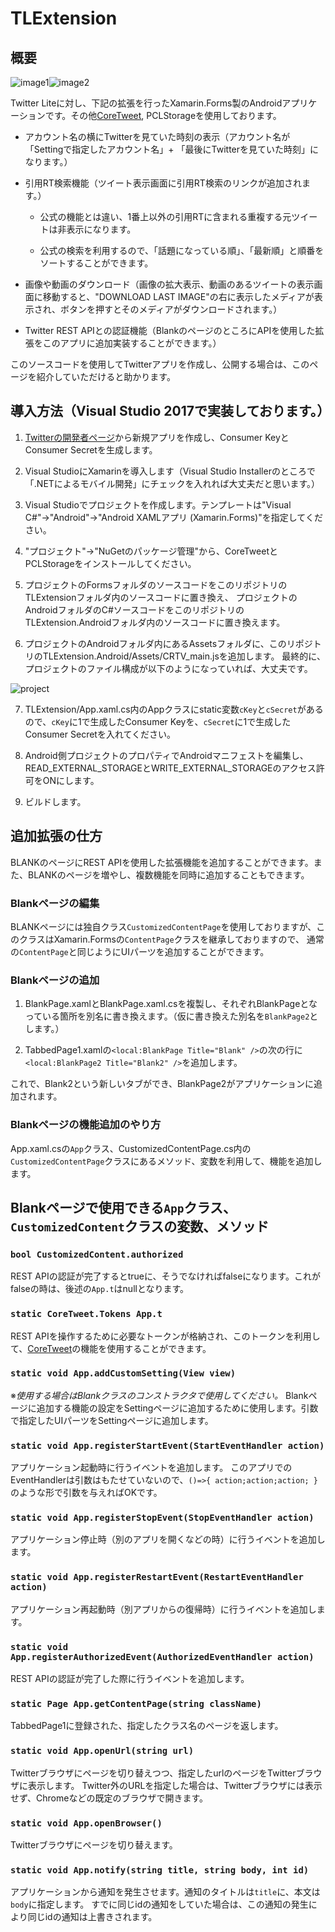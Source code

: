 # TLExtension

## 概要

![image1](sample1.png)![image2](sample2.png)

Twitter Liteに対し、下記の拡張を行ったXamarin.Forms製のAndroidアプリケーションです。その他[CoreTweet](https://github.com/CoreTweet/CoreTweet/wiki/Home(%E6%97%A5%E6%9C%AC%E8%AA%9E)), PCLStorageを使用しております。

- アカウント名の横にTwitterを見ていた時刻の表示（アカウント名が「Settingで指定したアカウント名」+ 「最後にTwitterを見ていた時刻」になります。）

- 引用RT検索機能（ツイート表示画面に引用RT検索のリンクが追加されます。）

    - 公式の機能とは違い、1番上以外の引用RTに含まれる重複する元ツイートは非表示になります。
    
    - 公式の検索を利用するので、「話題になっている順」、「最新順」と順番をソートすることができます。

- 画像や動画のダウンロード（画像の拡大表示、動画のあるツイートの表示画面に移動すると、"DOWNLOAD LAST IMAGE"の右に表示したメディアが表示され、ボタンを押すとそのメディアがダウンロードされます。）

- Twitter REST APIとの認証機能（BlankのページのところにAPIを使用した拡張をこのアプリに追加実装することができます。）

このソースコードを使用してTwitterアプリを作成し、公開する場合は、このページを紹介していただけると助かります。


## 導入方法（Visual Studio 2017で実装しております。）

1. [Twitterの開発者ページ](https://developer.twitter.com/en/apps)から新規アプリを作成し、Consumer KeyとConsumer Secretを生成します。

2. Visual StudioにXamarinを導入します（Visual Studio Installerのところで「.NETによるモバイル開発」にチェックを入れれば大丈夫だと思います。）

3. Visual Studioでプロジェクトを作成します。テンプレートは"Visual C#"→"Android"→"Android XAMLアプリ (Xamarin.Forms)"を指定してください。

4. "プロジェクト"→"NuGetのパッケージ管理"から、CoreTweetとPCLStorageをインストールしてください。

5. プロジェクトのFormsフォルダのソースコードをこのリポジトリのTLExtensionフォルダ内のソースコードに置き換え、
プロジェクトのAndroidフォルダのC#ソースコードをこのリポジトリのTLExtension.Androidフォルダ内のソースコードに置き換えます。

6. プロジェクトのAndroidフォルダ内にあるAssetsフォルダに、このリポジトリのTLExtension.Android/Assets/CRTV_main.jsを追加します。
最終的に、プロジェクトのファイル構成が以下のようになっていれば、大丈夫です。

![project](project.PNG)

7. TLExtension/App.xaml.cs内のAppクラスにstatic変数`cKey`と`cSecret`があるので、`cKey`に1で生成したConsumer Keyを、`cSecret`に1で生成した
Consumer Secretを入れてください。

8. Android側プロジェクトのプロパティでAndroidマニフェストを編集し、READ_EXTERNAL_STORAGEとWRITE_EXTERNAL_STORAGEのアクセス許可をONにします。

9. ビルドします。


## 追加拡張の仕方

BLANKのページにREST APIを使用した拡張機能を追加することができます。また、BLANKのページを増やし、複数機能を同時に追加することもできます。

### Blankページの編集

BLANKページには独自クラス`CustomizedContentPage`を使用しておりますが、このクラスはXamarin.Formsの`ContentPage`クラスを継承しておりますので、
通常の`ContentPage`と同じようにUIパーツを追加することができます。

### Blankページの追加

1. BlankPage.xamlとBlankPage.xaml.csを複製し、それぞれBlankPageとなっている箇所を別名に書き換えます。（仮に書き換えた別名を`BlankPage2`とします。）

2. TabbedPage1.xamlの`<local:BlankPage Title="Blank" />`の次の行に`<local:BlankPage2 Title="Blank2" />`を追加します。

これで、Blank2という新しいタブができ、BlankPage2がアプリケーションに追加されます。

### Blankページの機能追加のやり方

App.xaml.csの`App`クラス、CustomizedContentPage.cs内の`CustomizedContentPage`クラスにあるメソッド、変数を利用して、機能を追加します。

## Blankページで使用できる`App`クラス、`CustomizedContent`クラスの変数、メソッド

### `bool CustomizedContent.authorized`

REST APIの認証が完了するとtrueに、そうでなければfalseになります。これがfalseの時は、後述の`App.t`はnullとなります。

### `static CoreTweet.Tokens App.t`

REST APIを操作するために必要なトークンが格納され、このトークンを利用して、[CoreTweet](https://github.com/CoreTweet/CoreTweet/wiki/Home(%E6%97%A5%E6%9C%AC%E8%AA%9E))の機能を使用することができます。

### `static void App.addCustomSetting(View view)`

※*使用する場合はBlankクラスのコンストラクタで使用してください。*
Blankページに追加する機能の設定をSettingページに追加するために使用します。引数で指定したUIパーツをSettingページに追加します。

### `static void App.registerStartEvent(StartEventHandler action)`

アプリケーション起動時に行うイベントを追加します。
このアプリでのEventHandlerは引数はもたせていないので、`()=>{ action;action;action; }`のような形で引数を与えればOKです。

### `static void App.registerStopEvent(StopEventHandler action)`

アプリケーション停止時（別のアプリを開くなどの時）に行うイベントを追加します。

### `static void App.registerRestartEvent(RestartEventHandler action)`

アプリケーション再起動時（別アプリからの復帰時）に行うイベントを追加します。

### `static void App.registerAuthorizedEvent(AuthorizedEventHandler action)`

REST APIの認証が完了した際に行うイベントを追加します。

### `static Page App.getContentPage(string className)`

TabbedPage1に登録された、指定したクラス名のページを返します。

### `static void App.openUrl(string url)`

Twitterブラウザにページを切り替えつつ、指定したurlのページをTwitterブラウザに表示します。
Twitter外のURLを指定した場合は、Twitterブラウザには表示せず、Chromeなどの既定のブラウザで開きます。

### `static void App.openBrowser()`

Twitterブラウザにページを切り替えます。

### `static void App.notify(string title, string body, int id)`

アプリケーションから通知を発生させます。通知のタイトルは`title`に、本文は`body`に指定します。
すでに同じidの通知をしていた場合は、この通知の発生により同じidの通知は上書きされます。
